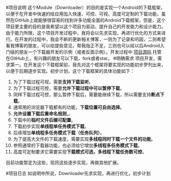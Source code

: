 #项目说明
这个Module（Downloader）的目的是实现一个Android的下载框架，以便于在开发中快速的给应用加入快速、可控、可视、高度可定制的下载功能，虽然在GitHub上就能够很容易的找到许多功能全面的Android下载框架，但是，这个项目更主要的目的是我希望以这个项目为驱动，提升自己的开发能力和设计能力。由于能力所限，这个项目开发过程中，我将会以先求实现，再进行优化的方式来进行。在开发的过程中，我会不断的更新相关博客，一则为了记录和巩固，二则希望看我博客的朋友，可以给提些意见，帮我指正不足，三则也可以给以后Android入门级的朋友一个下载器开发的示例（或者反面示例）。开发过程中 [项目源码](https://github.com/doggycoder/Downloader) 托管在GitHub上，有兴趣的朋友可以下载，fork或者star。
#明确需求
项目开发，需求第一。在开发这个下载框架前，我先对这个框架将要实现的功能初步罗列出来，以便于后期逐步实现。初步计划，这个下载框架的具体功能如下：
1. 为了下载过程可视，需要**支持下载监听**。
2. 为了下载过程可控，需要**允许下载过程中可以暂停下载**。
3. 同样下载过程可控，那么暂停下载后，需要能继续下载，所以需要支持**断点下载**。
4. 通常用的浏览器下载都有的功能，**下载位置可自由选择**。
5. **允许设置下载后重命名规则,**。
6. 下载中的**临时文件后缀可配置**。
7. 下载初步实现**单线程单任务模式下载**。
8. 后续增加**单线程多任务模式下载（任务队列）**。
9. 为了提高大文件的下载速度，需要实现**多线程同时下载一个文件的功能**。
10. 参照通常的下载器功能，也必须给它增加**多线程多任务模式下载**。
11. 高度可定制要求它需要实现**下载模式可选，多线程下载任务数可控**。

目前功能暂定为这些，现将这些逐步实现，再做其他扩展。

#项目日志
如说明中所说，Downloader先求实现，再进行优化，初步计划